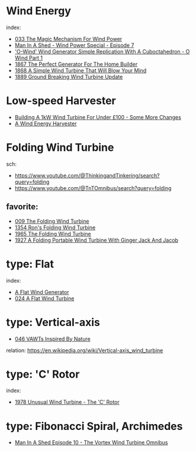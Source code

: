 # Wind Energy
index:
- [033 The Magic Mechanism For Wind Power](https://youtu.be/q7JzuM0akZc)
- [Man In A Shed - Wind Power Special - Episode 7](https://youtu.be/UmMEIJRTRrA)
- ['O-Wind' Wind Generator Simple Replication With A Cuboctahedron - O Wind Part 1](https://youtu.be/5KeuejuTTI0)
- [1867 The Perfect Generator For The Home Builder](https://youtu.be/jxPa5nmUOlE)
- [1868 A Simple Wind Turbine That Will Blow Your Mind](https://youtu.be/uysrB7YtEiI)
- [1889 Ground Breaking Wind Turbine Update](https://youtu.be/wWZLxYIKlpQ)

# Low-speed Harvester
- [Building A 1kW Wind Turbine For Under £100 - Some More Changes](https://youtu.be/0GZGCJXpcWY)
- [A Wind Energy Harvester](https://youtu.be/pUgnIlwZJaQ)

# Folding Wind Turbine
sch:
- https://www.youtube.com/@ThinkingandTinkering/search?query=folding
- https://www.youtube.com/@TnTOmnibus/search?query=folding

## favorite:
- [009 The Folding Wind Turbine](https://youtu.be/_hBxYnSJSoo)
- [1354 Ron's Folding Wind Turbine](https://youtu.be/j3Gh9mQofv0)
- [1965 The Folding Wind Turbine](https://youtu.be/ajgFdN73h1U)
- [1927 A Folding Portable Wind Turbine With Ginger Jack And Jacob](https://youtu.be/1q7x_1t67vc)

# type: Flat
index:
- [A Flat Wind Generator](https://youtu.be/2XgWQ_sTzRc?list=PLbQqm4rNo626xAWxk9BN7D0d5yiTWJbnv)
- [024 A Flat Wind Turbine](https://youtu.be/7vol_0qsTCQ)

# type: Vertical-axis
- [046 VAWTs Inspired By Nature](https://youtu.be/OpiuQxuZXNc)

relation: https://en.wikipedia.org/wiki/Vertical-axis_wind_turbine

# type: 'C' Rotor
index:
- [1978 Unusual Wind Turbine - The 'C' Rotor](https://youtu.be/ZzHM_Mxk_84)

# type: Fibonacci Spiral, Archimedes
- [Man In A Shed Episode 10 - The Vortex Wind Turbine Omnibus](https://youtu.be/5sQY6vM6_gk)
